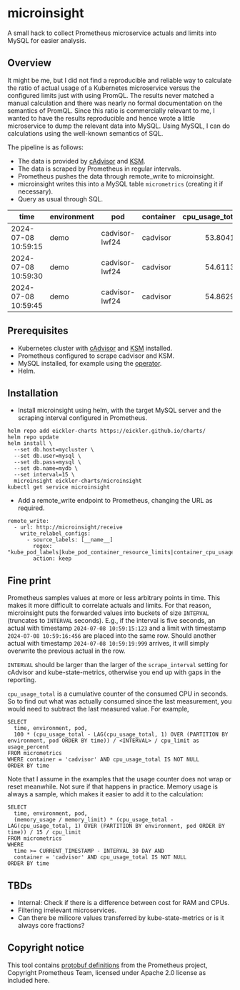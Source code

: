 # microinsight

A small hack to collect Prometheus microservice actuals and limits into MySQL for easier analysis.

## Overview

It might be me, but I did not find a reproducible and reliable way to calculate the ratio of actual usage of a Kubernetes microservice versus the configured limits just with using PromQL. The results never matched a manual calculation and there was nearly no formal documentation on the semantics of PromQL. Since this ratio is commercially relevant to me, I wanted to have the results reproducible and hence wrote a little microservice to dump the relevant data into MySQL. Using MySQL, I can do calculations using the well-known semantics of SQL.

The pipeline is as follows:

* The data is provided by [cAdvisor](https://github.com/google/cadvisor) and [KSM](https://github.com/kubernetes/kube-state-metrics).
* The data is scraped by Prometheus in regular intervals.
* Prometheus pushes the data through remote_write to microinsight.
* microinsight writes this into a MySQL table ``micrometrics`` (creating it if necessary).
* Query as usual through SQL.

| time                | environment | pod            | container | cpu_usage_total | cpu_limit | memory_usage | memory_limit |
| ------------------- | ----------- | -------------- | --------- | --------------: | --------: | -----------: | -----------: |
| 2024-07-08 10:59:15 | demo        | cadvisor-lwf24 | cadvisor  |        53.80411 |       0.8 |    1.47968E8 |   2.097152E9 |
| 2024-07-08 10:59:30 | demo        | cadvisor-lwf24 | cadvisor  |        54.61136 |       0.8 | 1.49573632E8 |   2.097152E9 |
| 2024-07-08 10:59:45 | demo        | cadvisor-lwf24 | cadvisor  |        54.86298 |       0.8 | 1.36855552E8 |   2.097152E9 |


## Prerequisites

* Kubernetes cluster with [cAdvisor](https://github.com/google/cadvisor) and [KSM](https://github.com/kubernetes/kube-state-metrics) installed.
* Prometheus configured to scrape cadvisor and KSM.
* MySQL installed, for example using the [operator](https://dev.mysql.com/doc/mysql-operator/en/mysql-operator-installation.html).
* Helm.

## Installation

* Install microinsight using helm, with the target MySQL server and the scraping interval configured in Prometheus.

```
helm repo add eickler-charts https://eickler.github.io/charts/
helm repo update
helm install \
  --set db.host=mycluster \
  --set db.user=mysql \
  --set db.pass=mysql \
  --set db.name=mydb \
  --set interval=15 \
  microinsight eickler-charts/microinsight
kubectl get service microinsight
```

* Add a remote_write endpoint to Prometheus, changing the URL as required.

```
remote_write:
  - url: http://microinsight/receive
    write_relabel_configs:
      - source_labels: [__name__]
        regex: "kube_pod_labels|kube_pod_container_resource_limits|container_cpu_usage_seconds_total|container_memory_working_set_bytes"
        action: keep
```

## Fine print

Prometheus samples values at more or less arbitrary points in time. This makes it more difficult to correlate actuals and limits. For that reason, microinsight puts the forwarded values into buckets of size ``INTERVAL`` (truncates to ``INTERVAL`` seconds). E.g., if the interval is five seconds, an actual with timestamp ``2024-07-08 10:59:15:123`` and a limit with timestamp  ``2024-07-08 10:59:16:456`` are placed into the same row. Should another actual with timestamp ``2024-07-08 10:59:19:999`` arrives, it will simply overwrite the previous actual in the row.

``INTERVAL`` should be larger than the larger of the ``scrape_interval`` setting for cAdvisor and kube-state-metrics, otherwise you end up with gaps in the reporting.

``cpu_usage_total`` is a cumulative counter of the consumed CPU in seconds. So to find out what was actually consumed since the last measurement, you would need to subtract the last measured value. For example,

```
SELECT
  time, environment, pod,
  100 * (cpu_usage_total - LAG(cpu_usage_total, 1) OVER (PARTITION BY environment, pod ORDER BY time)) / <INTERVAL> / cpu_limit as usage_percent
FROM micrometrics
WHERE container = 'cadvisor' AND cpu_usage_total IS NOT NULL
ORDER BY time
```

Note that I assume in the examples that the usage counter does not wrap or reset meanwhile. Not sure if that happens in practice. Memory usage is always a sample, which makes it easier to add it to the calculation:

```
SELECT
  time, environment, pod,
  (memory_usage / memory_limit) * (cpu_usage_total - LAG(cpu_usage_total, 1) OVER (PARTITION BY environment, pod ORDER BY time)) / 15 / cpu_limit
FROM micrometrics
WHERE
  time >= CURRENT_TIMESTAMP - INTERVAL 30 DAY AND
  container = 'cadvisor' AND cpu_usage_total IS NOT NULL
ORDER BY time
```



## TBDs

* Internal: Check if there is a difference between cost for RAM and CPUs.
* Filtering irrelevant microservices.
* Can there be milicore values transferred by kube-state-metrics or is it always core fractions?

## Copyright notice

This tool contains [protobuf definitions](https://github.com/prometheus/prometheus/tree/release-2.53/prompb) from the Prometheus project, Copyright Prometheus Team, licensed under Apache 2.0 license as included here.
